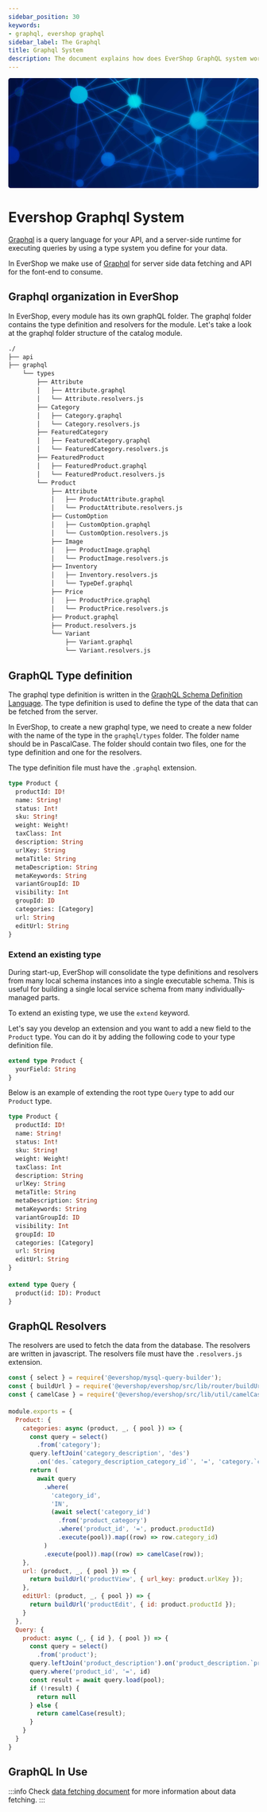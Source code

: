 ```yaml
---
sidebar_position: 30
keywords:
- graphql, evershop graphql
sidebar_label: The Graphql
title: Graphql System
description: The document explains how does EverShop GraphQL system work, how to create a GraphQL type and extend the existing GraphQL type.
---
```


![Evershop graphql system](./img/evershop-graphql.jpg "Evershop graphql system")

# Evershop Graphql System

[Graphql](https://graphql.org/) is a query language for your API, and a server-side runtime for executing queries by using a type system you define for your data.

In EverShop we make use of [Graphql](https://graphql.org/) for server side data fetching and API for the font-end to consume.

## Graphql organization in EverShop

In EverShop, every module has its own graphQL folder. The graphql folder contains the type definition and resolvers for the module. Let's take a look at the graphql folder structure of the catalog module.

```bash
./
├── api
├── graphql
    └── types
        ├── Attribute
        │   ├── Attribute.graphql
        │   └── Attribute.resolvers.js
        ├── Category
        │   ├── Category.graphql
        │   └── Category.resolvers.js
        ├── FeaturedCategory
        │   ├── FeaturedCategory.graphql
        │   └── FeaturedCategory.resolvers.js
        ├── FeaturedProduct
        │   ├── FeaturedProduct.graphql
        │   └── FeaturedProduct.resolvers.js
        └── Product
            ├── Attribute
            │   ├── ProductAttribute.graphql
            │   └── ProductAttribute.resolvers.js
            ├── CustomOption
            │   ├── CustomOption.graphql
            │   └── CustomOption.resolvers.js
            ├── Image
            │   ├── ProductImage.graphql
            │   └── ProductImage.resolvers.js
            ├── Inventory
            │   ├── Inventory.resolvers.js
            │   └── TypeDef.graphql
            ├── Price
            │   ├── ProductPrice.graphql
            │   └── ProductPrice.resolvers.js
            ├── Product.graphql
            ├── Product.resolvers.js
            └── Variant
                ├── Variant.graphql
                └── Variant.resolvers.js
```

## GraphQL Type definition

The graphql type definition is written in the [GraphQL Schema Definition Language](https://graphql.org/learn/schema/). The type definition is used to define the type of the data that can be fetched from the server.

In EverShop, to create a new graphql type, we need to create a new folder with the name of the type in the `graphql/types` folder. The folder name should be in PascalCase. The folder should contain two files, one for the type definition and one for the resolvers.

The type definition file must have the `.graphql` extension.

```graphql title="Product.graphql"
type Product {
  productId: ID!
  name: String!
  status: Int!
  sku: String!
  weight: Weight!
  taxClass: Int
  description: String
  urlKey: String
  metaTitle: String
  metaDescription: String
  metaKeywords: String
  variantGroupId: ID
  visibility: Int
  groupId: ID
  categories: [Category]
  url: String
  editUrl: String
}
```

### Extend an existing type

During start-up, EverShop will consolidate the type definitions and resolvers from many local schema instances into a single executable schema. This is useful for building a single local service schema from many individually-managed parts.

To extend an existing type, we use the `extend` keyword.

Let's say you develop an extension and you want to add a new field to the `Product` type. You can do it by adding the following code to your type definition file.


```graphql title="YourType.graphql":
extend type Product {
  yourField: String
}
```

Below is an example of extending the root type `Query` type to add our `Product` type.

```graphql title="Product.graphql"
type Product {
  productId: ID!
  name: String!
  status: Int!
  sku: String!
  weight: Weight!
  taxClass: Int
  description: String
  urlKey: String
  metaTitle: String
  metaDescription: String
  metaKeywords: String
  variantGroupId: ID
  visibility: Int
  groupId: ID
  categories: [Category]
  url: String
  editUrl: String
}

extend type Query {
  product(id: ID): Product
}
```

## GraphQL Resolvers

The resolvers are used to fetch the data from the database. The resolvers are written in javascript. The resolvers file must have the `.resolvers.js` extension.

```js title="Product.resolvers.js"
const { select } = require('@evershop/mysql-query-builder');
const { buildUrl } = require('@evershop/evershop/src/lib/router/buildUrl');
const { camelCase } = require('@evershop/evershop/src/lib/util/camelCase');

module.exports = {
  Product: {
    categories: async (product, _, { pool }) => {
      const query = select()
        .from('category');
      query.leftJoin('category_description', 'des')
        .on('des.`category_description_category_id`', '=', 'category.`category_id`')
      return (
        await query
          .where(
            'category_id',
            'IN',
            (await select('category_id')
              .from('product_category')
              .where('product_id', '=', product.productId)
              .execute(pool)).map((row) => row.category_id)
          )
          .execute(pool)).map((row) => camelCase(row));
    },
    url: (product, _, { pool }) => {
      return buildUrl('productView', { url_key: product.urlKey });
    },
    editUrl: (product, _, { pool }) => {
      return buildUrl('productEdit', { id: product.productId });
    }
  },
  Query: {
    product: async (_, { id }, { pool }) => {
      const query = select()
        .from('product');
      query.leftJoin('product_description').on('product_description.`product_description_product_id`', '=', 'product.`product_id`')
      query.where('product_id', '=', id)
      const result = await query.load(pool);
      if (!result) {
        return null
      } else {
        return camelCase(result);
      }
    }
  }
}
```

## GraphQL In Use

:::info
  Check [data fetching document](./data-fetching) for more information about data fetching.
:::